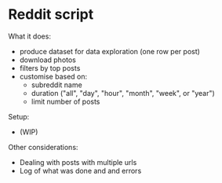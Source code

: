 # Reddit script

What it does:
* produce dataset for data exploration (one row per post)
* download photos
* filters by top posts
* customise based on:
    * subreddit name
    * duration ("all", "day", "hour", "month", "week", or "year")
    * limit number of posts

Setup:
* (WIP)

Other considerations:
* Dealing with posts with multiple urls
* Log of what was done and and errors